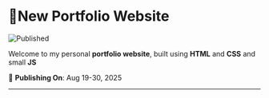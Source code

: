  # 🚀New Portfolio Website
![Published](https://img.shields.io/badge/Status-Indevelopment-red?style=for-the-badge&logo=github)

Welcome to my personal **portfolio website**, built using **HTML** and **CSS** and small **JS**



📅 **Publishing On**: Aug 19-30, 2025

---

